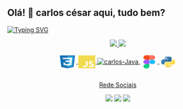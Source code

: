 ## Olá! 👋 carlos césar aqui, tudo bem?

[![Typing SVG](https://readme-typing-svg.herokuapp.com/?color=D71212&size=35&center=true&vCenter=true&width=1000&lines=HELLO,+My+Name+is+carlos+cesar;Be+Welcome!+:%29)](https://git.io/typing-svg)

<div align="center">
  <a href="https://github.com/carloscesar1">
  <img height="180em"
  src="https://github-readme-stats.vercel.app/api?username=carloscesar1&show_icons=true&theme=transparent"
  />   
  <img height="180em" 
       src="https://github-readme-stats.vercel.app/api/top-langs/?username=carloscesar1&layout=compact&langs_count=7&theme=transparent&locale=pt-br"
  />
  
</div

<br/>


<div align="center">
  
  <div style="display: inline_block"><br>    
    <img align="center" alt="carlos-CSS" height="30" width="40" src="https://raw.githubusercontent.com/devicons/devicon/master/icons/css3/css3-original.svg"/>
    <img align="center" alt="carlos-Js" height="30" width="40" src="https://raw.githubusercontent.com/devicons/devicon/master/icons/javascript/javascript-plain.svg"/>   
    <img align="center" alt="carlos-Java" height="30" width="40" src="https://cdn.jsdelivr.net/gh/devicons/devicon/icons/java/java-original.svg"/>    
    <img align="center" alt="carlos-Figma" height="30" width="40" src="https://raw.githubusercontent.com/devicons/devicon/master/icons/figma/figma-original.svg"/>
    <img align="center" alt="carlos-python" height="30" width="40" src="https://raw.githubusercontent.com/devicons/devicon/master/icons/python/python-original.svg"/>
    
   
  </div>

  
 ## 
  Rede Sociais
<br/>
<div>
  <a href="https://www.instagram.com/carl0s_1001/" target="_blank"><img src="https://img.shields.io/badge/-Instagram-%23E4405F?style=for-the-badge&logo=instagram&logoColor=white" target="_blank"></a>
  <a href = "mailto:cc0735986@gmail.com"><img src="https://img.shields.io/badge/-Gmail-%23333?style=for-the-badge&logo=gmail&logoColor=white" target="_blank"></a> 
  <a href="https://www.linkedin.com/in/carlos-cesar-costa-cruz/" target="_blank"><img src="https://img.shields.io/badge/-LinkedIn-%230077B5?style=for-the-badge&logo=linkedin&logoColor=white" target="_blank"></a>     
</div>
  
